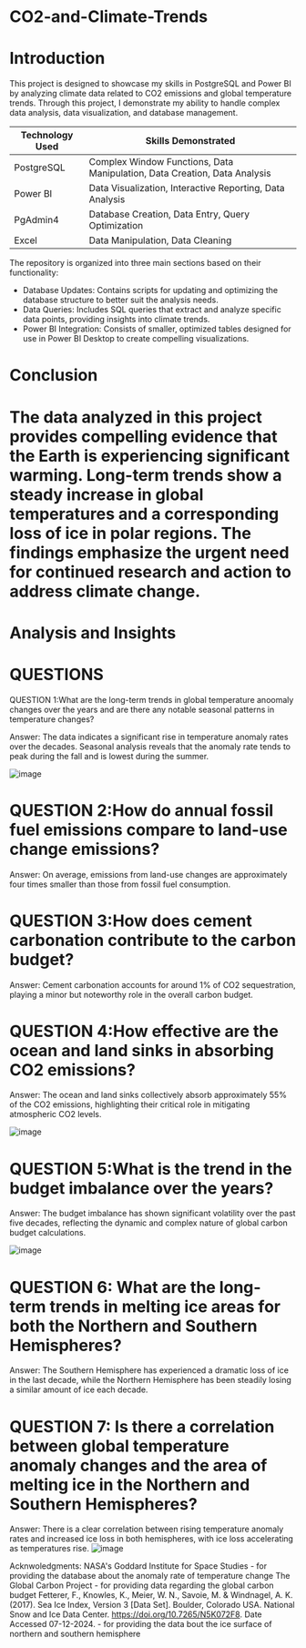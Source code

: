 # CO2-and-Climate-Trends
# Introduction
This project is designed to showcase my skills in PostgreSQL and Power BI by analyzing climate data related to CO2 emissions and global temperature trends. Through this project, I demonstrate my ability to handle complex data analysis, data visualization, and database management.

| Technology Used	| Skills Demonstrated | 
| ---------------- | ------------------ |
| PostgreSQL | 	Complex Window Functions, Data Manipulation, Data Creation, Data Analysis | 
| Power BI | 	Data Visualization, Interactive Reporting, Data Analysis |
| PgAdmin4	| Database Creation, Data Entry, Query Optimization |
| Excel	| Data Manipulation, Data Cleaning |

The repository is organized into three main sections based on their functionality:
 * Database Updates: Contains scripts for updating and optimizing the database structure to better suit the analysis needs.
 * Data Queries: Includes SQL queries that extract and analyze specific data points, providing insights into climate trends.
 * Power BI Integration: Consists of smaller, optimized tables designed for use in Power BI Desktop to create compelling visualizations.

# Conclusion
# The data analyzed in this project provides compelling evidence that the Earth is experiencing significant warming. Long-term trends show a steady increase in global temperatures and a corresponding loss of ice in polar regions. The findings emphasize the urgent need for continued research and action to address climate change.

# Analysis and Insights

# QUESTIONS
QUESTION 1:What are the long-term trends in global temperature anoomaly changes over the years and are there any notable seasonal patterns in temperature changes?

Answer:
The data indicates a significant rise in temperature anomaly rates over the decades. Seasonal analysis reveals that the anomaly rate tends to peak during the fall and is lowest during the summer.

![image](https://github.com/user-attachments/assets/61da5753-f027-4fd2-864b-44708ccc5483)



# QUESTION 2:How do annual fossil fuel emissions compare to land-use change emissions?

Answer:
On average, emissions from land-use changes are approximately four times smaller than those from fossil fuel consumption.

# QUESTION 3:How does cement carbonation contribute to the carbon budget?

Answer:
Cement carbonation accounts for around 1% of CO2 sequestration, playing a minor but noteworthy role in the overall carbon budget.

# QUESTION 4:How effective are the ocean and land sinks in absorbing CO2 emissions?

Answer:
The ocean and land sinks collectively absorb approximately 55% of the CO2 emissions, highlighting their critical role in mitigating atmospheric CO2 levels.

![image](https://github.com/user-attachments/assets/fc1ca7d5-707b-42ee-99c1-6aecfc64ac6c)

# QUESTION 5:What is the trend in the budget imbalance over the years?

Answer:
The budget imbalance has shown significant volatility over the past five decades, reflecting the dynamic and complex nature of global carbon budget calculations.

![image](https://github.com/user-attachments/assets/f44afb5f-3b83-439a-aa16-4d282550af84)


# QUESTION 6: What are the long-term trends in melting ice areas for both the Northern and Southern Hemispheres?

Answer:
The Southern Hemisphere has experienced a dramatic loss of ice in the last decade, while the Northern Hemisphere has been steadily losing a similar amount of ice each decade.

# QUESTION 7: Is there a correlation between global temperature anomaly changes and the area of melting ice in the Northern and Southern Hemispheres?

Answer:
There is a clear correlation between rising temperature anomaly rates and increased ice loss in both hemispheres, with ice loss accelerating as temperatures rise.
![image](https://github.com/user-attachments/assets/e8ab0cc4-265f-429a-8b4b-a20fee0eab74)


Acknwoledgments:
NASA's Goddard Institute for Space Studies - for providing the database about the anomaly rate of temperature change
The Global Carbon Project - for providing data regarding the global carbon budget
Fetterer, F., Knowles, K., Meier, W. N., Savoie, M. & Windnagel, A. K. (2017). Sea Ice Index, Version 3 [Data Set]. Boulder, Colorado USA. National Snow and Ice Data Center. https://doi.org/10.7265/N5K072F8. Date Accessed 07-12-2024. - for providing the data bout the ice surface of northern and southern hemisphere

